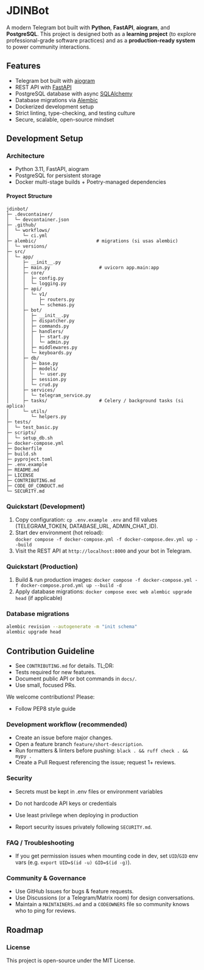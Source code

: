 # JDINBot

A modern Telegram bot built with **Python**, **FastAPI**, **aiogram**, and **PostgreSQL**. This project is designed both as a **learning project** (to explore professional-grade software practices) and as a **production-ready system** to power community interactions.

## Features

- Telegram bot built with [aiogram](https://docs.aiogram.dev)
- REST API with [FastAPI](https://fastapi.tiangolo.com)
- PostgreSQL database with async [SQLAlchemy](https://docs.sqlalchemy.org)
- Database migrations via [Alembic](https://alembic.sqlalchemy.org)
- Dockerized development setup
- Strict linting, type-checking, and testing culture
- Secure, scalable, open-source mindset

## Development Setup

### Architecture

- Python 3.11, FastAPI, aiogram
- PostgreSQL for persistent storage
- Docker multi-stage builds + Poetry-managed dependencies

#### Proyect Structure

```pgsql
jdinbot/
├─ .devcontainer/
│  └─ devcontainer.json
├─ .github/
│  └─ workflows/
│     └─ ci.yml
├─ alembic/                      # migrations (si usas alembic)
│  └─ versions/
├─ src/
│  └─ app/
│     ├─ __init__.py
│     ├─ main.py                  # uvicorn app.main:app
│     ├─ core/
│     │  ├─ config.py
│     │  └─ logging.py
│     ├─ api/
│     │  └─ v1/
│     │     ├─ routers.py
│     │     └─ schemas.py
│     ├─ bot/
│     │  ├─ __init__.py
│     │  ├─ dispatcher.py
│     │  ├─ commands.py
│     │  ├─ handlers/
│     │  │  ├─ start.py
│     │  │  └─ admin.py
│     │  ├─ middlewares.py
│     │  └─ keyboards.py
│     ├─ db/
│     │  ├─ base.py
│     │  ├─ models/
│     │  │  └─ user.py
│     │  ├─ session.py
│     │  └─ crud.py
│     ├─ services/
│     │  └─ telegram_service.py
│     ├─ tasks/                   # Celery / background tasks (si aplica)
│     └─ utils/
│        └─ helpers.py
├─ tests/
│  └─ test_basic.py
├─ scripts/
│  └─ setup_db.sh
├─ docker-compose.yml
├─ Dockerfile
├─ build.sh
├─ pyproject.toml
├─ .env.example
├─ README.md
├─ LICENSE
├─ CONTRIBUTING.md
├─ CODE_OF_CONDUCT.md
└─ SECURITY.md
```

### Quickstart (Development)

1. Copy configuration: `cp .env.example .env` and fill values (TELEGRAM_TOKEN, DATABASE_URL, ADMIN_CHAT_ID).
2. Start dev environment (hot reload):  
   `docker compose -f docker-compose.yml -f docker-compose.dev.yml up --build`
3. Visit the REST API at `http://localhost:8000` and your bot in Telegram.

### Quickstart (Production)

1. Build & run production images:
   `docker compose -f docker-compose.yml -f docker-compose.prod.yml up --build -d`
2. Apply database migrations:
   `docker compose exec web alembic upgrade head`  (if applicable)

### Database migrations

```bash
alembic revision --autogenerate -m "init schema"
alembic upgrade head
```

## Contribution Guideline

- See `CONTRIBUTING.md` for details. TL;DR:
- Tests required for new features.
- Document public API or bot commands in `docs/`.
- Use small, focused PRs.

We welcome contributions! Please:

- Follow PEP8 style guide

### Development workflow (recommended)

- Create an issue before major changes.
- Open a feature branch `feature/short-description`.
- Run formatters & linters before pushing: `black . && ruff check . && mypy .`
- Create a Pull Request referencing the issue; request 1+ reviews.

### Security

- Secrets must be kept in .env files or environment variables

- Do not hardcode API keys or credentials

- Use least privilege when deploying in production

- Report security issues privately following `SECURITY.md`.

### FAQ / Troubleshooting

- If you get permission issues when mounting code in dev, set `UID`/`GID` env vars (e.g. `export UID=$(id -u) GID=$(id -g)`).

### Community & Governance

- Use GitHub Issues for bugs & feature requests.
- Use Discussions (or a Telegram/Matrix room) for design conversations.
- Maintain a `MAINTAINERS.md` and a `CODEOWNERS` file so community knows who to ping for reviews.

## Roadmap

### License

This project is open-source under the MIT License.